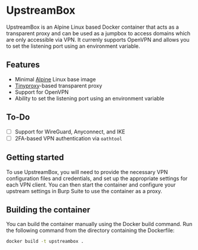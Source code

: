 # UpstreamBox
UpstreamBox is an Alpine Linux based Docker container that acts as a transparent proxy and can be used as a jumpbox to access domains which are only accessible via VPN. It currenly supports OpenVPN and allows you to set the listening port using an environment variable.

## Features
- Minimal [Alpine](https://hub.docker.com/_/alpine) Linux base image
- [Tinyproxy](https://tinyproxy.github.io/)-based transparent proxy
- Support for OpenVPN
- Ability to set the listening port using an environment variable

## To-Do
- [ ] Support for WireGuard, Anyconnect, and IKE
- [ ] 2FA-based VPN authentication via `oathtool`

## Getting started
To use UpstreamBox, you will need to provide the necessary VPN configuration files and credentials, and set up the appropriate settings for each VPN client. You can then start the container and configure your upstream settings in Burp Suite to use the container as a proxy.

## Building the container
You can build the container manually using the Docker build command. Run the following command from the directory containing the Dockerfile:
```bash
docker build -t upstreambox .
```
